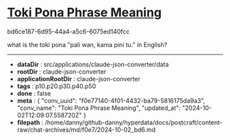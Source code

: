 # [Toki Pona Phrase Meaning](https://claude.ai/chat/f0e77140-4f01-4432-ba79-5816175da9a3)

bd6ce187-6d95-44a4-a5c6-6075ed140fcc

what is the toki pona  "pali wan, kama pini tu." in English?

---

* **dataDir** : src/applications/claude-json-converter/data
* **rootDir** : claude-json-converter
* **applicationRootDir** : claude-json-converter
* **tags** : p10.p20.p30.p40.p50
* **done** : false
* **meta** : {
  "conv_uuid": "f0e77140-4f01-4432-ba79-5816175da9a3",
  "conv_name": "Toki Pona Phrase Meaning",
  "updated_at": "2024-10-02T12:09:07.558720Z"
}
* **filepath** : /home/danny/github-danny/hyperdata/docs/postcraft/content-raw/chat-archives/md/f0e7/2024-10-02_bd6.md